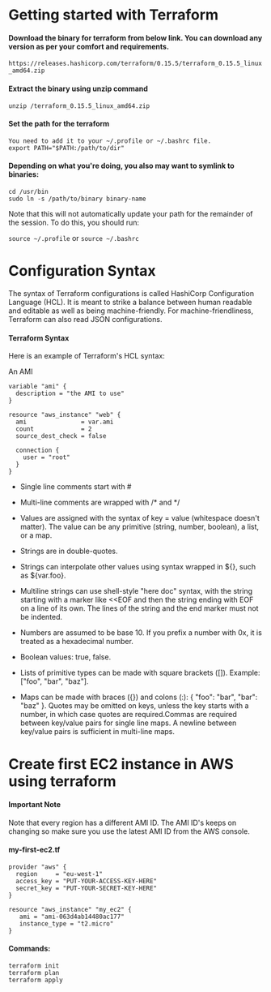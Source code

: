 # Getting started with Terraform 

#### Download the binary for terraform from below link. You can download any version as per your comfort and requirements. 
`https://releases.hashicorp.com/terraform/0.15.5/terraform_0.15.5_linux_amd64.zip`

#### Extract the binary using unzip command
`unzip /terraform_0.15.5_linux_amd64.zip`

#### Set the path for the terraform 
```
You need to add it to your ~/.profile or ~/.bashrc file. 
export PATH="$PATH:/path/to/dir"
```

#### Depending on what you're doing, you also may want to symlink to binaries:
```
cd /usr/bin
sudo ln -s /path/to/binary binary-name
```

Note that this will not automatically update your path for the remainder of the session. To do this, you should run:

`source ~/.profile`
or
`source ~/.bashrc`

# Configuration Syntax 

The syntax of Terraform configurations is called HashiCorp Configuration Language (HCL). 
It is meant to strike a balance between human readable and editable as well as being machine-friendly. 
For machine-friendliness, Terraform can also read JSON configurations. 

#### Terraform Syntax

Here is an example of Terraform's HCL syntax:

An AMI

```
variable "ami" {
  description = "the AMI to use"
}
```

```
resource "aws_instance" "web" {
  ami               = var.ami
  count             = 2
  source_dest_check = false

  connection {
    user = "root"
  }
}
```

* Single line comments start with #

* Multi-line comments are wrapped with /* and */

* Values are assigned with the syntax of key = value (whitespace doesn't matter). The value can be any primitive (string, number, boolean), a list, or a map.

* Strings are in double-quotes.

* Strings can interpolate other values using syntax wrapped in ${}, such as ${var.foo}.

* Multiline strings can use shell-style "here doc" syntax, with the string starting with a marker like <<EOF and then the string ending with EOF on a line of its own. The lines of the string and the end marker must not be indented.

* Numbers are assumed to be base 10. If you prefix a number with 0x, it is treated as a hexadecimal number.

* Boolean values: true, false.

* Lists of primitive types can be made with square brackets ([]). Example: ["foo", "bar", "baz"].

* Maps can be made with braces ({}) and colons (:): { "foo": "bar", "bar": "baz" }. Quotes may be omitted on keys, unless the key starts with a number, in which case quotes are required.Commas are required between key/value pairs for single line maps. A newline between key/value pairs is sufficient in multi-line maps.
                                                                                                             

# Create first EC2 instance in AWS using terraform 

#### Important Note
Note that every region has a different AMI ID. The AMI ID's keeps on changing so make sure you use the latest AMI ID from the AWS console.


#### my-first-ec2.tf
```
provider "aws" {
  region     = "eu-west-1"
  access_key = "PUT-YOUR-ACCESS-KEY-HERE"
  secret_key = "PUT-YOUR-SECRET-KEY-HERE"
}

resource "aws_instance" "my_ec2" {
   ami = "ami-063d4ab14480ac177"
   instance_type = "t2.micro"
}
```
#### Commands:
```
terraform init
terraform plan
terraform apply
````
                                                                                                             
                                                                                                             
